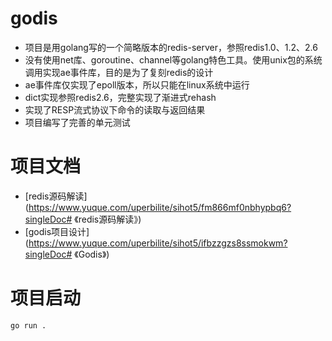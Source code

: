 # godis
- 项目是用golang写的一个简略版本的redis-server，参照redis1.0、1.2、2.6
- 没有使用net库、goroutine、channel等golang特色工具。使用unix包的系统调用实现ae事件库，目的是为了复刻redis的设计
- ae事件库仅实现了epoll版本，所以只能在linux系统中运行
- dict实现参照redis2.6，完整实现了渐进式rehash
- 实现了RESP流式协议下命令的读取与返回结果
- 项目编写了完善的单元测试

# 项目文档
- [redis源码解读](https://www.yuque.com/uperbilite/sihot5/fm866mf0nbhypbq6?singleDoc# 《redis源码解读》)
- [godis项目设计](https://www.yuque.com/uperbilite/sihot5/ifbzzgzs8ssmokwm?singleDoc# 《Godis》)

# 项目启动
```
go run .
```
